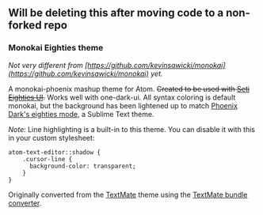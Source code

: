 ## Will be deleting this after moving code to a non-forked repo

### Monokai Eighties theme

*Not very different from [https://github.com/kevinsawicki/monokai](https://github.com/kevinsawicki/monokai) yet.*

A monokai-phoenix mashup theme for Atom. ~~Created to be used with [Seti Eighties UI](https://github.com/justo/seti-eighties-ui).~~ Works well with one-dark-ui. All syntax coloring is default monokai, but the background has been lightened up to match [Phoenix Dark's eighties mode](https://github.com/netatoo/phoenix-theme#eighties-mode-for-selected-tab), a Sublime Text theme.

*Note:* Line highlighting is a built-in to this theme. You can disable it with this in your custom stylesheet:

```
atom-text-editor::shadow {
	.cursor-line {
	  background-color: transparent;
	}
}
```





Originally converted from the [TextMate](http://www.monokai.nl/blog/wp-content/asdev/Monokai.tmTheme)
theme using the [TextMate bundle converter](http://atom.io/docs/latest/converting-a-text-mate-theme).

<!-- ![](https://f.cloud.github.com/assets/671378/2265671/d02ebee8-9e85-11e3-9b8c-12b2cb7015e3.png) -->

